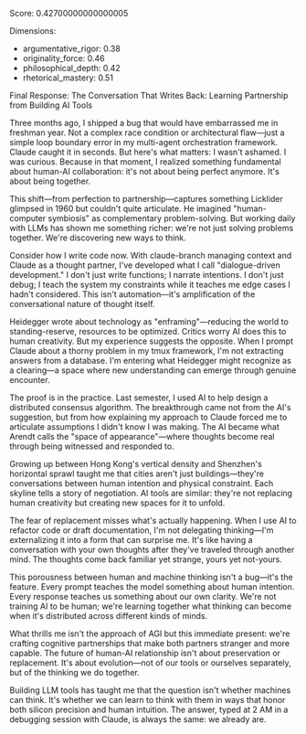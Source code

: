 Score: 0.42700000000000005

Dimensions:
- argumentative_rigor: 0.38
- originality_force: 0.46
- philosophical_depth: 0.42
- rhetorical_mastery: 0.51

Final Response:
The Conversation That Writes Back: Learning Partnership from Building AI Tools

Three months ago, I shipped a bug that would have embarrassed me in freshman year. Not a complex race condition or architectural flaw—just a simple loop boundary error in my multi-agent orchestration framework. Claude caught it in seconds. But here's what matters: I wasn't ashamed. I was curious. Because in that moment, I realized something fundamental about human-AI collaboration: it's not about being perfect anymore. It's about being together.

This shift—from perfection to partnership—captures something Licklider glimpsed in 1960 but couldn't quite articulate. He imagined "human-computer symbiosis" as complementary problem-solving. But working daily with LLMs has shown me something richer: we're not just solving problems together. We're discovering new ways to think.

Consider how I write code now. With claude-branch managing context and Claude as a thought partner, I've developed what I call "dialogue-driven development." I don't just write functions; I narrate intentions. I don't just debug; I teach the system my constraints while it teaches me edge cases I hadn't considered. This isn't automation—it's amplification of the conversational nature of thought itself.

Heidegger wrote about technology as "enframing"—reducing the world to standing-reserve, resources to be optimized. Critics worry AI does this to human creativity. But my experience suggests the opposite. When I prompt Claude about a thorny problem in my tmux framework, I'm not extracting answers from a database. I'm entering what Heidegger might recognize as a clearing—a space where new understanding can emerge through genuine encounter.

The proof is in the practice. Last semester, I used AI to help design a distributed consensus algorithm. The breakthrough came not from the AI's suggestion, but from how explaining my approach to Claude forced me to articulate assumptions I didn't know I was making. The AI became what Arendt calls the "space of appearance"—where thoughts become real through being witnessed and responded to.

Growing up between Hong Kong's vertical density and Shenzhen's horizontal sprawl taught me that cities aren't just buildings—they're conversations between human intention and physical constraint. Each skyline tells a story of negotiation. AI tools are similar: they're not replacing human creativity but creating new spaces for it to unfold.

The fear of replacement misses what's actually happening. When I use AI to refactor code or draft documentation, I'm not delegating thinking—I'm externalizing it into a form that can surprise me. It's like having a conversation with your own thoughts after they've traveled through another mind. The thoughts come back familiar yet strange, yours yet not-yours.

This porousness between human and machine thinking isn't a bug—it's the feature. Every prompt teaches the model something about human intention. Every response teaches us something about our own clarity. We're not training AI to be human; we're learning together what thinking can become when it's distributed across different kinds of minds.

What thrills me isn't the approach of AGI but this immediate present: we're crafting cognitive partnerships that make both partners stranger and more capable. The future of human-AI relationship isn't about preservation or replacement. It's about evolution—not of our tools or ourselves separately, but of the thinking we do together.

Building LLM tools has taught me that the question isn't whether machines can think. It's whether we can learn to think with them in ways that honor both silicon precision and human intuition. The answer, typed at 2 AM in a debugging session with Claude, is always the same: we already are.
